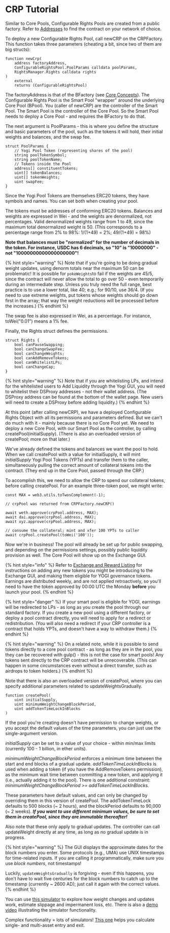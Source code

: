 # CRP Tutorial

Similar to Core Pools, Configurable Rights Pools are created from a public factory. Refer to [Addresses](../../smart-contracts/addresses.md) to find the contract on your network of choice.

To deploy a new Configurable Rights Pool, call newCRP on the CRPFactory. This function takes three parameters \(cheating a bit, since two of them are big structs\):

```text
function newCrp(
    address factoryAddress,
    ConfigurableRightsPool.PoolParams calldata poolParams,
    RightsManager.Rights calldata rights
)
    external
    returns (ConfigurableRightsPool)
```

The factoryAddress is that of the BFactory \(see [Core Concepts](../../smart-contracts/smart-pools/concepts.md)\). The Configurable Rights Pool is the Smart Pool "wrapper" around the underlying Core Pool \(BPool\). You \(caller of newCRP\) are the controller of the Smart Pool. The Smart Pool is the controller of the Core Pool. So the Smart Pool needs to deploy a Core Pool - and requires the BFactory to do that.

The next argument is PoolParams - this is where you define the structure and basic parameters of the pool, such as the tokens it will hold, their initial weights and balances, and the swap fee.

```text
struct PoolParams {
    // Yogi Pool Token (representing shares of the pool)
    string poolTokenSymbol;
    string poolTokenName;
    // Tokens inside the Pool
    address[] constituentTokens;
    uint[] tokenBalances;
    uint[] tokenWeights;
    uint swapFee;
}
```

Since the Yogi Pool Tokens are themselves ERC20 tokens, they have symbols and names. You can set both when creating your pool.

The tokens must be addresses of conforming ERC20 tokens. Balances and weights are expressed in Wei - and the weights are denormalized, not percentages. Valid denormalized weights range from 1 to 49, since the maximum total denormalized weight is 50. \(This corresponds to a percentage range from 2% to 98%: 1/\(1+49\) = 2%; 49/\(1+49\) = 98%\)

**Note that balances must be "normalized" for the number of decimals in the token. For instance, USDC has 6 decimals, so "10" is "10000000" - not "10000000000000000000"!**

{% hint style="warning" %}
Note that if you're going to be doing gradual weight updates, using denorm totals near the maximum 50 can be problematic! It is possible for `pokeWeights`to fail if the weights are 45/5, since the contract will never allow the total to go over 50 - even temporarily during an intermediate step. Unless you truly need the full range, best practice is to use a lower total, like 40; e.g.; for 90/10, use 36/4. \(If you need to use extreme weights, put tokens whose weights should go down first in the array; that way the weight reductions will be processed before the increases.\)
{% endhint %}

The swap fee is also expressed in Wei, as a percentage. For instance, toWei\("0.01"\) means a 1% fee.

Finally, the Rights struct defines the permissions.

```text
struct Rights {
    bool canPauseSwapping;
    bool canChangeSwapFee;
    bool canChangeWeights;
    bool canAddRemoveTokens;
    bool canWhitelistLPs;
    bool canChangeCap;
}
```

{% hint style="warning" %}
Note that if you are whitelisting LPs, and intend for the whitelisted users to Add Liquidity through the Yogi GUI, you will need to whitelist their DSProxy addresses - not their wallet address. \(The DSProxy address can be found at the bottom of the wallet page. New users will need to create a DSProxy before adding liquidity.\)
{% endhint %}

At this point \(after calling newCRP\), we have a deployed Configurable Rights Object with all its permissions and parameters defined. But we can't do much with it - mainly because there is no Core Pool yet. We need to deploy a new Core Pool, with our Smart Pool as the controller, by calling createPool\(initialSupply\). \(There is also an overloaded version of createPool; more on that later.\) 

We've already defined the tokens and balances we want the pool to hold. When we call createPool with a value for initialSupply, it will mint _initialSupply_ Yogi Pool Tokens \(YPTs\) and transfer them to the caller, simultaneously pulling the correct amount of collateral tokens into the contract. \(They end up in the Core Pool, passed through the CRP.\)

To accomplish this, we need to allow the CRP to spend our collateral tokens, before calling createPool. For an example three-token pool, we might write:

```text
const MAX = web3.utils.toTwosComplement(-1);

// crpPool was returned from CRPFactory.newCRP()
    
await weth.approve(crpPool.address, MAX);
await dai.approve(crpPool.address, MAX);
await xyz.approve(crpPool.address, MAX);

// consume the collateral; mint and xfer 100 YPTs to caller
await crpPool.createPool(toWei('100'));
```

Now we're in business! The pool will already be set up for public swapping, and depending on the permissions settings, possibly public liquidity provision as well. The Core Pool will show up on the Exchange GUI.

{% hint style="info" %}
Refer to [Exchange and Reward Listing](../../core-concepts/bal-liquidity-mining/exchange-and-reward-listing.md) for instructions on adding any new tokens you might be introducing to the Exchange GUI, and making them eligible for YOGI governance tokens. Earnings are distributed weekly, and are not applied retroactively, so you'll need to have the token approved by 00:00 UTC the Monday **before** you launch your pool.
{% endhint %}

{% hint style="danger" %}
If your smart pool is eligible for YOGI, earnings will be redirected to LPs - as long as you create the pool through our standard factory. If you create a new pool using a different factory, or deploy a pool contract directly, you will need to apply for a redirect or redistribution. \(You will also need a redirect if your CRP controller is a contract that holds YPTs, and doesn't have a way to withdraw them.\)
{% endhint %}

{% hint style="warning" %}
On a related note, while it is possible to send tokens directly to a core pool contract - as long as they are in the pool, you they can be recovered with gulp\(\) - this is not the case for smart pools! Any tokens sent directly to the CRP contract will be unrecoverable. \(This can happen in some circumstances even without a direct transfer, such as airdrops to token holders.\)
{% endhint %}

Note that there is also an overloaded version of createPool, where you can specify additional parameters related to updateWeightsGradually.

```text
function createPool(
    uint initialSupply,
    uint minimumWeightChangeBlockPeriod,
    uint addTokenTimeLockInBlocks
)
```

If the pool you're creating doesn't have permission to change weights, or you accept the default values of the time parameters, you can just use the single-argument version.

_initialSupply_ can be set to a value of your choice - within min/max limits \(currently 100 - 1 billion, in ether units\).

_minimumWeightChangeBlockPeriod_ enforces a minimum time between the start and end blocks of a gradual update. _addTokenTimeLockInBlocks_ is used when adding a token \(if you have the AddRemoveTokens permission\), as the minimum wait time between committing a new token, and applying it \(i.e., actually adding it to the pool\). There is one additional constraint: _minimumWeightChangeBlockPeriod &gt;= addTokenTimeLockInBlocks._

These parameters have default values, and can only be changed by overriding them in this version of createPool. The addTokenTimeLock defaults to 500 blocks \(~ 2 hours\), and the blockPeriod defaults to 90,000 \(~ 2 weeks\). _**If you want to use different minimum values, be sure to set them in createPool, since they are immutable thereafter!**_

Also note that these only apply to gradual updates. The controller can call updateWeight directly at any time, as long as no gradual update is in progress.

{% hint style="warning" %}
The GUI displays the approximate dates for the block numbers you enter. Some protocols \(e.g., UMA\) use UNIX timestamps for time-related inputs. If you are calling it programmatically, make sure you use _block numbers_, not timestamps!

Luckily, `updateWeightsGradually` is forgiving - even if this happens, you don't have to wait five centuries for the block numbers to catch up to the timestamp \(currently ~ 2600 AD\); just call it again with the correct values.
{% endhint %}

You can use [this simulator](https://docs.google.com/spreadsheets/d/1t6VsMJF8lh4xuH_rfPNdT5DM3nY4orF9KFOj2HdMmuY/edit#gid=1392289526) to explore how weight changes and updates work, estimate slippage and impermanent loss, etc. There is also a [demo video](https://vimeo.com/466075719) illustrating the simulator functionality.

Complex functionality = lots of simulators! [This one](https://docs.google.com/spreadsheets/d/1eELxUXdPZ2srDs82xI1paod6_IvgNps-hf4hvUvHDWM/edit#gid=1103637370) helps you calculate single- and multi-asset entry and exit.

